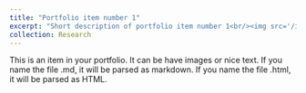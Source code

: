```yaml
---
title: "Portfolio item number 1"
excerpt: "Short description of portfolio item number 1<br/><img src='/images/500x300.png'>"
collection: Research
---
```


This is an item in your portfolio. It can be have images or nice text. If you name the file .md, it will be parsed as markdown. If you name the file .html, it will be parsed as HTML. 
